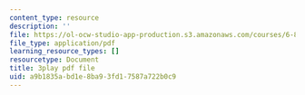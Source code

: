 ```yaml
---
content_type: resource
description: ''
file: https://ol-ocw-studio-app-production.s3.amazonaws.com/courses/6-890-algorithmic-lower-bounds-fun-with-hardness-proofs-fall-2014/a9b1835abd1e8ba93fd17587a722b0c9_7d73E1DiH0w.pdf
file_type: application/pdf
learning_resource_types: []
resourcetype: Document
title: 3play pdf file
uid: a9b1835a-bd1e-8ba9-3fd1-7587a722b0c9
---
```

